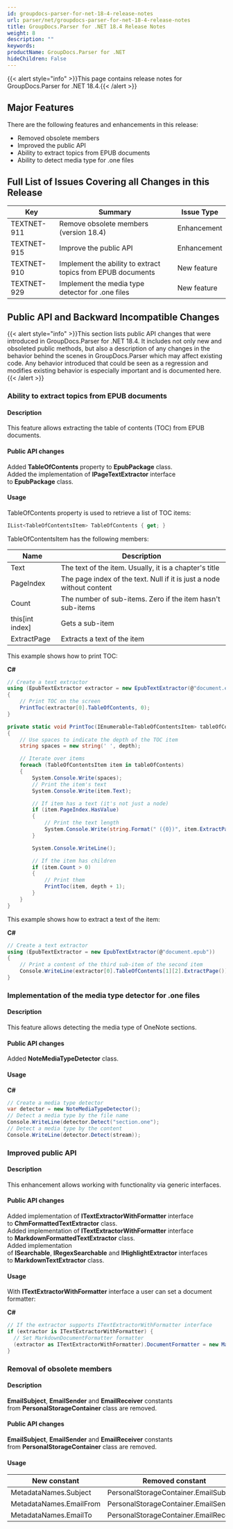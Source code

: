 ```yaml
---
id: groupdocs-parser-for-net-18-4-release-notes
url: parser/net/groupdocs-parser-for-net-18-4-release-notes
title: GroupDocs.Parser for .NET 18.4 Release Notes
weight: 8
description: ""
keywords: 
productName: GroupDocs.Parser for .NET
hideChildren: False
---
```

{{< alert style="info" >}}This page contains release notes for GroupDocs.Parser for .NET 18.4.{{< /alert >}}

## Major Features

There are the following features and enhancements in this release:

*   Removed obsolete members
*   Improved the public API
*   Ability to extract topics from EPUB documents
*   Ability to detect media type for .one files

## Full List of Issues Covering all Changes in this Release

| Key | Summary | Issue Type |
| --- | --- | --- |
| TEXTNET-911 | Remove obsolete members (version 18.4) | Enhancement |
| TEXTNET-915 | Improve the public API | Enhancement |
| TEXTNET-910 | Implement the ability to extract topics from EPUB documents | New feature |
| TEXTNET-929 | Implement the media type detector for .one files | New feature |

## Public API and Backward Incompatible Changes

{{< alert style="info" >}}This section lists public API changes that were introduced in GroupDocs.Parser for .NET 18.4. It includes not only new and obsoleted public methods, but also a description of any changes in the behavior behind the scenes in GroupDocs.Parser which may affect existing code. Any behavior introduced that could be seen as a regression and modifies existing behavior is especially important and is documented here.{{< /alert >}}

### Ability to extract topics from EPUB documents

#### Description

This feature allows extracting the table of contents (TOC) from EPUB documents.

#### Public API changes

Added **TableOfContents** property to **EpubPackage** class.  
Added the implementation of **IPageTextExtractor** interface to **EpubPackage** class.

#### Usage

TableOfContents property is used to retrieve a list of TOC items:

```csharp
IList<TableOfContentsItem> TableOfContents { get; }
```

TableOfContentsItem has the following members:

| Name | Description |
| --- | --- |
| Text | The text of the item. Usually, it is a chapter's title |
| PageIndex | The page index of the text. Null if it is just a node without content |
| Count | The number of sub-items. Zero if the item hasn't sub-items |
| this\[int index\] | Gets a sub-item |
| ExtractPage | Extracts a text of the item |

This example shows how to print TOC:

**C#**

```csharp
// Create a text extractor
using (EpubTextExtractor extractor = new EpubTextExtractor(@"document.epub"))
{
    // Print TOC on the screen
    PrintToc(extractor[0].TableOfContents, 0);
}

private static void PrintToc(IEnumerable<TableOfContentsItem> tableOfContents, int depth)
{
    // Use spaces to indicate the depth of the TOC item
    string spaces = new string(' ', depth);

    // Iterate over items
    foreach (TableOfContentsItem item in tableOfContents)
    {
        System.Console.Write(spaces);
        // Print the item's text
        System.Console.Write(item.Text);

        // If item has a text (it's not just a node)
        if (item.PageIndex.HasValue)
        {
            // Print the text length
            System.Console.Write(string.Format(" ({0})", item.ExtractPage().Length));
        }

        System.Console.WriteLine();

        // If the item has children
        if (item.Count > 0)
        {
            // Print them
            PrintToc(item, depth + 1);
        }
    }
}
```

This example shows how to extract a text of the item:

**C#**

```csharp
// Create a text extractor
using (EpubTextExtractor = new EpubTextExtractor(@"document.epub"))
{
    // Print a content of the third sub-item of the second item
    Console.WriteLine(extractor[0].TableOfContents[1][2].ExtractPage());
}
```

### Implementation of the media type detector for .one files

#### Description

This feature allows detecting the media type of OneNote sections.

#### Public API changes

Added **NoteMediaTypeDetector** class.

#### Usage

**C#**

```csharp
// Create a media type detector
var detector = new NoteMediaTypeDetector();
// Detect a media type by the file name
Console.WriteLine(detector.Detect("section.one");
// Detect a media type by the content
Console.WriteLine(detector.Detect(stream));
```

### Improved public API

#### Description

This enhancement allows working with functionality via generic interfaces.

#### Public API changes

Added implementation of **ITextExtractorWithFormatter** interface to **ChmFormattedTextExtractor** class.  
Added implementation of **ITextExtractorWithFormatter** interface to **MarkdownFormattedTextExtractor** class.  
Added implementation of **ISearchable**, **IRegexSearchable** and **IHighlightExtractor** interfaces to **MarkdownTextExtractor** class.

#### Usage

With **ITextExtractorWithFormatter** interface a user can set a document formatter:

**C#**

```csharp
// If the extractor supports ITextExtractorWithFormatter interface
if (extractor is ITextExtractorWithFormatter) {
  // Set MarkdownDocumentFormatter formatter
  (extractor as ITextExtractorWithFormatter).DocumentFormatter = new MarkdownDocumentFormatter();
}
```

### Removal of obsolete members

#### Description

**EmailSubject**, **EmailSender** and **EmailReceiver** constants from **PersonalStorageContainer** class are removed.

#### Public API changes

**EmailSubject**, **EmailSender** and **EmailReceiver** constants from **PersonalStorageContainer** class are removed.

#### Usage

| New constant | Removed constant |
| --- | --- |
| MetadataNames.Subject | PersonalStorageContainer.EmailSubject |
| MetadataNames.EmailFrom | PersonalStorageContainer.EmailSender |
| MetadataNames.EmailTo | PersonalStorageContainer.EmailReceiver |
